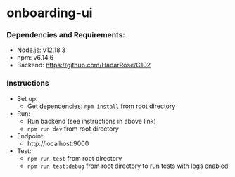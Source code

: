 # onboarding-ui
### Dependencies and Requirements: 
* Node.js: v12.18.3
* npm: v6.14.6
* Backend: https://github.com/HadarRose/C102

### Instructions
* Set up:
    * Get dependencies: ```npm install``` from root directory
* Run: 
    * Run backend (see instructions in above link)
    * ```npm run dev``` from root directory
* Endpoint: 
    * http://localhost:9000
* Test:
    * ```npm run test``` from root directory
    * ```npm run test:debug``` from root directory to run tests with logs enabled
